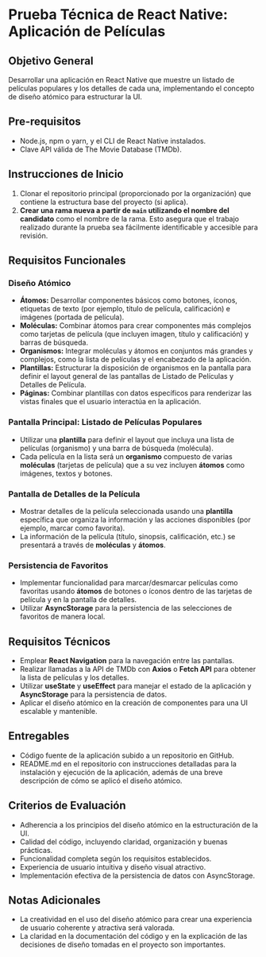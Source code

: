 # Prueba Técnica de React Native: Aplicación de Películas

## Objetivo General

Desarrollar una aplicación en React Native que muestre un listado de películas populares y los detalles de cada una, implementando el concepto de diseño atómico para estructurar la UI.

## Pre-requisitos

- Node.js, npm o yarn, y el CLI de React Native instalados.
- Clave API válida de The Movie Database (TMDb).

## Instrucciones de Inicio

1. Clonar el repositorio principal (proporcionado por la organización) que contiene la estructura base del proyecto (si aplica).
2. **Crear una rama nueva a partir de `main` utilizando el nombre del candidato** como el nombre de la rama. Esto asegura que el trabajo realizado durante la prueba sea fácilmente identificable y accesible para revisión.

## Requisitos Funcionales

### Diseño Atómico

- **Átomos:** Desarrollar componentes básicos como botones, íconos, etiquetas de texto (por ejemplo, título de película, calificación) e imágenes (portada de película).
- **Moléculas:** Combinar átomos para crear componentes más complejos como tarjetas de película (que incluyen imagen, título y calificación) y barras de búsqueda.
- **Organismos:** Integrar moléculas y átomos en conjuntos más grandes y complejos, como la lista de películas y el encabezado de la aplicación.
- **Plantillas:** Estructurar la disposición de organismos en la pantalla para definir el layout general de las pantallas de Listado de Películas y Detalles de Película.
- **Páginas:** Combinar plantillas con datos específicos para renderizar las vistas finales que el usuario interactúa en la aplicación.

### Pantalla Principal: Listado de Películas Populares

- Utilizar una **plantilla** para definir el layout que incluya una lista de películas (organismo) y una barra de búsqueda (molécula).
- Cada película en la lista será un **organismo** compuesto de varias **moléculas** (tarjetas de película) que a su vez incluyen **átomos** como imágenes, textos y botones.

### Pantalla de Detalles de la Película

- Mostrar detalles de la película seleccionada usando una **plantilla** específica que organiza la información y las acciones disponibles (por ejemplo, marcar como favorita).
- La información de la película (título, sinopsis, calificación, etc.) se presentará a través de **moléculas** y **átomos**.

### Persistencia de Favoritos

- Implementar funcionalidad para marcar/desmarcar películas como favoritas usando **átomos** de botones o íconos dentro de las tarjetas de película y en la pantalla de detalles.
- Utilizar **AsyncStorage** para la persistencia de las selecciones de favoritos de manera local.

## Requisitos Técnicos

- Emplear **React Navigation** para la navegación entre las pantallas.
- Realizar llamadas a la API de TMDb con **Axios** o **Fetch API** para obtener la lista de películas y los detalles.
- Utilizar **useState** y **useEffect** para manejar el estado de la aplicación y **AsyncStorage** para la persistencia de datos.
- Aplicar el diseño atómico en la creación de componentes para una UI escalable y mantenible.

## Entregables

- Código fuente de la aplicación subido a un repositorio en GitHub.
- README.md en el repositorio con instrucciones detalladas para la instalación y ejecución de la aplicación, además de una breve descripción de cómo se aplicó el diseño atómico.

## Criterios de Evaluación

- Adherencia a los principios del diseño atómico en la estructuración de la UI.
- Calidad del código, incluyendo claridad, organización y buenas prácticas.
- Funcionalidad completa según los requisitos establecidos.
- Experiencia de usuario intuitiva y diseño visual atractivo.
- Implementación efectiva de la persistencia de datos con AsyncStorage.

## Notas Adicionales

- La creatividad en el uso del diseño atómico para crear una experiencia de usuario coherente y atractiva será valorada.
- La claridad en la documentación del código y en la explicación de las decisiones de diseño tomadas en el proyecto son importantes.
